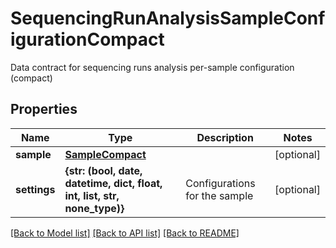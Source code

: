 # SequencingRunAnalysisSampleConfigurationCompact

Data contract for sequencing runs analysis per-sample configuration (compact)

## Properties
Name | Type | Description | Notes
------------ | ------------- | ------------- | -------------
**sample** | [**SampleCompact**](SampleCompact.md) |  | [optional] 
**settings** | **{str: (bool, date, datetime, dict, float, int, list, str, none_type)}** | Configurations for the sample | [optional] 

[[Back to Model list]](../README.md#documentation-for-models) [[Back to API list]](../README.md#documentation-for-api-endpoints) [[Back to README]](../README.md)


